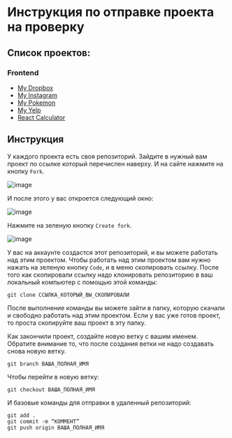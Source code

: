 # Инструкция по отправке проекта на проверку

## Список проектов:
### Frontend
- [My Dropbox](https://github.com/bahtibek-an/Frontend-My-Dropbox)
- [My Instagram](https://github.com/bahtibek-an/frontend-my_intagram)
- [My Pokemon](https://github.com/bahtibek-an/Frontend-my_pokemon)
- [My Yelp](https://github.com/bahtibek-an/Frontend-My-Yelp)
- [React Calculator](https://github.com/bahtibek-an/Frontend-React-Calculator)

## Инструкция

У каждого проекта есть своя репозиторий. Зайдите в нужный вам проект по ссылке который перечислен наверху.
И на сайте нажмите на кнопку `Fork`.

![image](https://github.com/bahtibek-an/Instruction-how-to-send-project-to-review/assets/57597976/699d3f09-66fe-44d4-8eaa-5089d87244ee)

И после этого у вас откроется следующий окно:

![image](https://github.com/bahtibek-an/Instruction-how-to-send-project-to-review/assets/57597976/8b2a40a3-02fe-44e4-92f9-6324d6ee5ec9)

Нажмите на зеленую кнопку `Create fork`.

![image](https://github.com/bahtibek-an/Instruction-how-to-send-project-to-review/assets/57597976/794705f1-c6b9-4d4f-b7df-9cde4c06382c)

У вас на аккаунте создастся этот репозиторий, и вы можете работать над этим проектом. Чтобы работать над этим проектом вам нужно нажать на зеленую кнопку `Code`, и в меню скопировать ссылку.
После того как скопировали ссылку надо клонировать репозиторию в ваш локальный компьютер c помощью этой команды:
```
git clone ССЫЛКА_КОТОРЫЙ_ВЫ_СКОПИРОВАЛИ
```
После выполнение команды вы можете зайти в папку, которую скачали и свободно работать над этим проектом. 
Если у вас уже готов проект, то проста скопируйте ваш проект в эту папку.

Как закончили проект, создайте новую ветку c вашим именем. Обратите внимание то, что после создания ветки не надо создавать снова новую ветку.
```
git branch ВАША_ПОЛНАЯ_ИМЯ
```
Чтобы перейти в новую ветку:
```
git checkout ВАША_ПОЛНАЯ_ИМЯ
```

И базовые команды для отправки в удаленный репозиторий:
```
git add .
git commit -m “КОММЕНТ”
git push origin ВАША_ПОЛНАЯ_ИМЯ
```



